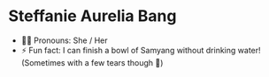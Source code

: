 # Steffanie Aurelia Bang 

- 👩🏻 Pronouns: She / Her
- ⚡ Fun fact:  I can finish a bowl of Samyang without drinking water! (Sometimes with a few tears though 🥵)
